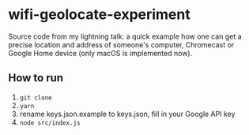 # wifi-geolocate-experiment

Source code from my lightning talk: a quick example how one can get a precise location and address of someone's computer, Chromecast or Google Home device (only macOS is implemented now).

## How to run
1. `git clone`
2. `yarn`
3. rename keys.json.example to keys.json, fill in your Google API key
4. `node src/index.js`
